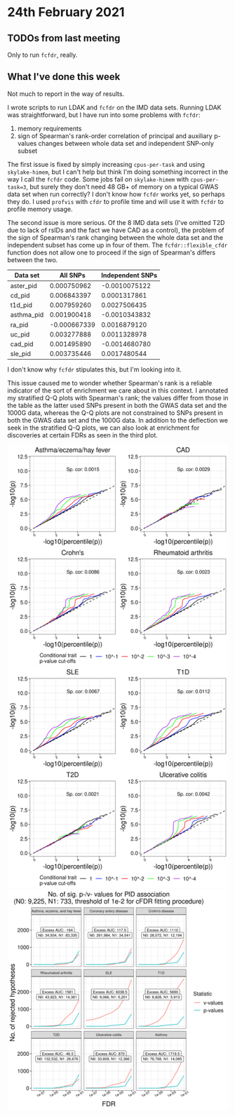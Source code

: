 # 24th February 2021

## TODOs from last meeting

Only to run `fcfdr`, really.

## What I've done this week

Not much to report in the way of results. 

I wrote scripts to run LDAK and `fcfdr` on the IMD data sets. Running LDAK was straightforward, but I have run into some problems with `fcfdr`:

1. memory requirements
2. sign of Spearman's rank-order correlation of principal and auxiliary p-values changes between whole data set and independent SNP-only subset

The first issue is fixed by simply increasing `cpus-per-task` and using `skylake-himem`, but I can't help but think I'm doing something incorrect in the way I call the `fcfdr` code. Some jobs fail on `skylake-himem` with `cpus-per-task=3`, but surely they don't need 48 GB+ of memory on a typical GWAS data set when run correctly? I don't know how `fcfdr` works yet, so perhaps they do. I used `profvis` with `cfdr` to profile time and will use it with `fcfdr` to profile memory usage.  

The second issue is more serious. Of the 8 IMD data sets (I've omitted T2D due to lack of rsIDs and the fact we have CAD as a control), the problem of the sign of Spearman's rank changing between the whole data set and the independent subset has come up in four of them. The `fcfdr::flexible_cfdr` function does not allow one to proceed if the sign of Spearman's differs between the two.

| Data set   |     All SNPs | Independent SNPs |
|------------|--------------|------------------|
| aster_pid  |  0.000750962 |    -0.0010075122 |
| cd_pid     |  0.006843397 |     0.0001317861 |
| t1d_pid    |  0.007959260 |     0.0027506435 |
| asthma_pid |  0.001900418 |    -0.0010343832 |
| ra_pid     | -0.000667339 |     0.0016879120 |
| uc_pid     |  0.003277888 |     0.0011328978 |
| cad_pid    |  0.001495890 |    -0.0014680780 |
| sle_pid    |  0.003735446 |     0.0017480544 |

I don't know why `fcfdr` stipulates this, but I'm looking into it. 

This issue caused me to wonder whether Spearman's rank is a reliable indicator of the sort of enrichment we care about in this context. I annotated my stratified Q-Q plots with Spearman's rank; the values differ from those in the table as the latter used SNPs present in both the GWAS data set and the 1000G data, whereas the Q-Q plots are not constrained to SNPs present in both the GWAS data set and the 1000G data. In addition to the deflection we seek in the stratified Q-Q plots, we can also look at enrichment for discoveries at certain FDRs as seen in the third plot.

![](/images/240221/pid_qqplots_sansMHC_1.png)
![](/images/240221/pid_qqplots_sansMHC_2.png)
![](/images/240221/pid_cfdr_1e-2.png)
